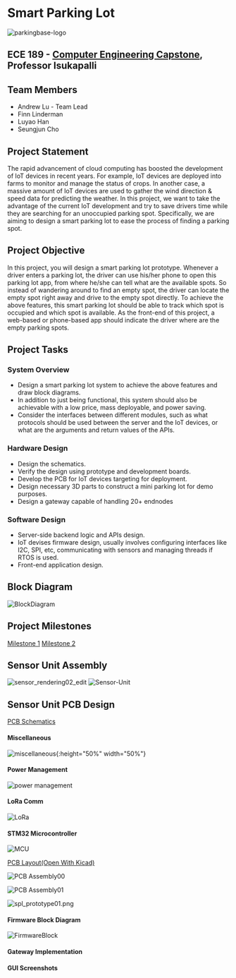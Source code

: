 # Smart Parking Lot
![parkingbase-logo](parkingbase-logo.png)

ECE 189 - [Computer Engineering Capstone](https://web.ece.ucsb.edu/~yoga/capstone/), Professor Isukapalli
---

## Team Members

* Andrew Lu - Team Lead
* Finn Linderman
* Luyao Han
* Seungjun Cho

## Project Statement

The rapid advancement of cloud computing has boosted the development of IoT devices in recent years. For example, IoT devices are deployed into farms to monitor and manage the status of crops. In another case, a massive amount of IoT devices are used to gather the wind direction & speed data for predicting the weather. In this project, we want to take the advantage of the current IoT development and try to save drivers time while they are searching for an unoccupied parking spot. Specifically, we are aiming to design a smart parking lot to ease the process of finding a parking spot.

## Project Objective

In this project, you will design a smart parking lot prototype. Whenever a driver enters a parking lot, the driver can use his/her phone to open this parking lot app, from where he/she can tell what are the available spots. So instead of wandering around to find an empty spot, the driver can locate the empty spot right away and drive to the empty spot directly. To achieve the above features, this smart parking lot should be able to track which spot is occupied and which spot is available. As the front-end of this project, a web-based or phone-based app should indicate the driver where are the empty parking spots.

## Project Tasks

### System Overview
- Design a smart parking lot system to achieve the above features and draw block diagrams.
- In addition to just being functional, this system should also be achievable with a low price, mass deployable, and power saving.
- Consider the interfaces between different modules, such as what protocols should be used between the server and the IoT devices, or what are the arguments and return values of the APIs.

### Hardware Design
- Design the schematics.
- Verify the design using prototype and development boards.
- Develop the PCB for IoT devices targeting for deployment.
- Design necessary 3D parts to construct a mini parking lot for demo purposes.
- Design a gateway capable of handling 20+ endnodes

### Software Design
- Server-side backend logic and APIs design.
- IoT devises firmware design, usually involves configuring interfaces like I2C, SPI, etc, communicating with sensors and managing threads if RTOS is used.
- Front-end application design.

## Block Diagram

![BlockDiagram](/demo_pics/BlockDiagram.png)

## Project Milestones

[Milestone 1](/demo_pics/milestone1.pdf)
[Milestone 2](/demo_pics/spl_winter2021.pdf)

## Sensor Unit Assembly
![sensor_rendering02_edit](/demo_pics/sensor_rendering02_edit.png)
![Sensor-Unit](/demo_pics/Sensor-Unit.png )


## Sensor Unit PCB Design
[PCB Schematics](/demo_pics/sch.pdf)
#### Miscellaneous
![miscellaneous](/demo_pics/pins.png){:height="50%" width="50%"}

#### Power Management
![power management](/demo_pics/power.png)

#### LoRa Comm
![LoRa](/demo_pics/wireless.png)

#### STM32 Microcontroller
![MCU](/demo_pics/MCU.png)

[PCB Layout(Open With Kicad)](/demo_pics/spl_prototype.zip)

![PCB Assembly00](/demo_pics/PCBAssembly00.png)

![PCB Assembly01](/demo_pics/PCBAssembly01.png)

![spl_prototype01.png](/demo_pics/spl_prototype01.png)

#### Firmware Block Diagram

![FirmwareBlock](/demo_pics/firmware_block.png )

#### Gateway Implementation

#### GUI Screenshots
